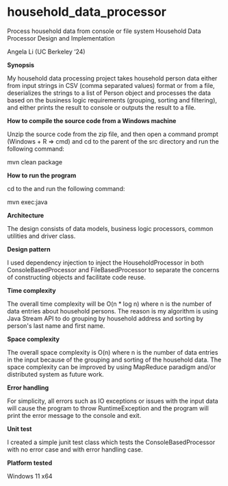 # household_data_processor
Process household data from console or file system
Household Data Processor Design and Implementation

Angela Li (UC Berkeley ‘24)


**Synopsis**

My household data processing project takes household person data either from input strings in CSV (comma separated values) format or from a file, deserializes the strings to a list of Person object and processes the data based on the business logic requirements (grouping, sorting and filtering), and either prints the result to console or outputs the result to a file.


**How to compile the source code from a Windows machine**

Unzip the source code from the zip file, and then open a command prompt (Windows + R => cmd) and cd to the parent of the src directory and run the following command:

mvn clean package


**How to run the program**

cd to the <folder which stores the compiled result> and run the following command:

mvn exec:java


**Architecture**

The design consists of data models, business logic processors, common utilities and driver class.
 
 
**Design pattern**

I used dependency injection to inject the HouseholdProcessor in both ConsoleBasedProcessor and FileBasedProcessor to separate the concerns of constructing objects and facilitate code reuse.


**Time complexity**

The overall time complexity will be O(n * log n) where n is the number of data entries about household persons. The reason is my algorithm is using Java Stream API to do grouping by household address and sorting by person's last name and first name.

**Space complexity**

The overall space complexity is O(n) where n is the number of data entries in the input because of the grouping and sorting of the household data. The space complexity can be improved by using MapReduce paradigm and/or distributed system as future work.

**Error handling**

For simplicity, all errors such as IO exceptions or issues with the input data will cause the program to throw RuntimeException and the program will print the error message to the console and exit.

**Unit test**

I created a simple junit test class which tests the ConsoleBasedProcessor with no error case and with error handling case.

**Platform tested**

Windows 11 x64


